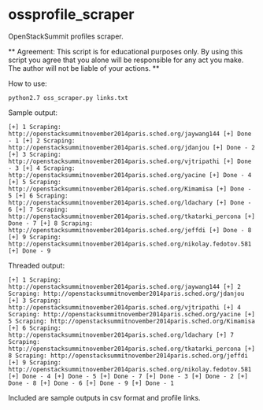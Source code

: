 # ossprofile_scraper
OpenStackSummit profiles scraper.

**
Agreement: This script is for educational purposes only. By using this script you agree
that you alone will be responsible for any act you make. The author will not be liable
of your actions.
**

How to use:

`python2.7 oss_scraper.py links.txt`

Sample output:

`
[+] 1 Scraping: http://openstacksummitnovember2014paris.sched.org/jaywang144
[+] Done - 1
[+] 2 Scraping: http://openstacksummitnovember2014paris.sched.org/jdanjou
[+] Done - 2
[+] 3 Scraping: http://openstacksummitnovember2014paris.sched.org/vjtripathi
[+] Done - 3
[+] 4 Scraping: http://openstacksummitnovember2014paris.sched.org/yacine
[+] Done - 4
[+] 5 Scraping: http://openstacksummitnovember2014paris.sched.org/Kimamisa
[+] Done - 5
[+] 6 Scraping: http://openstacksummitnovember2014paris.sched.org/ldachary
[+] Done - 6
[+] 7 Scraping: http://openstacksummitnovember2014paris.sched.org/tkatarki_percona
[+] Done - 7
[+] 8 Scraping: http://openstacksummitnovember2014paris.sched.org/jeffdi
[+] Done - 8
[+] 9 Scraping: http://openstacksummitnovember2014paris.sched.org/nikolay.fedotov.581
[+] Done - 9
`

Threaded output:

`
[+] 1 Scraping: http://openstacksummitnovember2014paris.sched.org/jaywang144
[+] 2 Scraping: http://openstacksummitnovember2014paris.sched.org/jdanjou
[+] 3 Scraping: http://openstacksummitnovember2014paris.sched.org/vjtripathi
[+] 4 Scraping: http://openstacksummitnovember2014paris.sched.org/yacine
[+] 5 Scraping: http://openstacksummitnovember2014paris.sched.org/Kimamisa
[+] 6 Scraping: http://openstacksummitnovember2014paris.sched.org/ldachary
[+] 7 Scraping: http://openstacksummitnovember2014paris.sched.org/tkatarki_percona
[+] 8 Scraping: http://openstacksummitnovember2014paris.sched.org/jeffdi
[+] 9 Scraping: http://openstacksummitnovember2014paris.sched.org/nikolay.fedotov.581
[+] Done - 4
[+] Done - 5
[+] Done - 7
[+] Done - 3
[+] Done - 2
[+] Done - 8
[+] Done - 6
[+] Done - 9
[+] Done - 1
`

Included are sample outputs in csv format and profile links.
